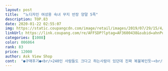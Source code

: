 ```yaml
---
layout: post 
title:  "노디자인 여성용 숙녀 무지 반장 양말 5족" 
description: TOP.83 
date: 2020-01-22 02:55:07 
img: https://static.coupangcdn.com/image/retail/images/2019/07/29/15/4/f330212b-4d62-499b-a2b9-2f4031ff3a9e.jpg 
linkUrl: https://link.coupang.com/re/AFFSDP?lptag=AF3600438&subid=ahnPublicAsk&pageKey=272190593&itemId=856704205&vendorItemId=5174265540&traceid=V0-113-2b453a5e4ba713ec 
categories: [1008] 
color: 006064 
rank: 83 
price: 12000 
author: Ask View Shop 
cont:  "●구매후기●<br/>240인 사람들도 크다고 하는사람이 있던데 진짜 복불복인듯~<br/>그레이 2개, 블랙 3개라 여유 있는 갯수도 좋네요.<br/><br/>길게올리면 무릎위까지 올라와요~<br/>길이도 무릎 바로 아래라 조임도 편해요.<br/><br/>돌아갈정도아니예요~ 발이 볼이넓은것도아니고 발에 살이있는것도 아니고 발등도 높지않고 지극히 평범한 235예요~<br/>면이라 좋고 두께는 일반 양말 두께이며<br/>무릎양말은 조이고 폴리 소재는 간지럽기도 했었는데<br/>발사이즈 235예요~ 이게 복불복인듯한게<br/>발쪽은 여유있고 발목부터쫙 잘 잡아줘요~<br/>사진에서는 면혼방 치마바지 안에 신은 컷이고,<br/>암튼 저는 잘맞고 만족합니다~~<br/>어느 235이신분은 양말이 너무커서 발에 맞지도않고 돌아간다는데<br/>오늘 급하게 니삭스 신을 일이 있어서 한켤레 사서 신으려고 매장에 갔는데 생각보다 비싸서 놀랐어요!근데 갑자기 로켓와우 생각이나서 주문했는데 아침 출근준비하는데 떡하니 문앞에 있네요^^재질도 괜찮을것 같아요!신고있을때 안 흘러내렸으면 더 좋겠네요^^<br/>이 상품은 길이나 소재, 착용면애서 편하게 잘 맞고<br/>작년까지만해도  어떻게 쌩발목을 내놓고 다녔는지ㅋㅋ<br/>전 살짝 커서 발뒷꿈치가 올라오긴해요~ 근데 커서 너덜거리거나<br/>짧은 니트양말신다가 종아리랑 정강이가 썰릴꺼같아서 주문했어요ㅋ<br/>쫀쫀하구요 흘러내리지 않아요~ 딱 잘잡아주네요~<br/>추운 날 바지 안에 착용해도 충분히 따뜻합니다.<br/><br/>하체통통형에 발 사이즈 245인데 허벅지까지 오는<br/>" 
---
```

